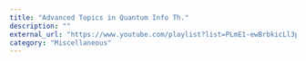 ```yaml
---
title: "Advanced Topics in Quantum Info Th."
description: ""
external_url: "https://www.youtube.com/playlist?list=PLmE1-ewBrbkicLl3pp14OmxRWSfdNYfmh"
category: "Miscellaneous"
---
```

